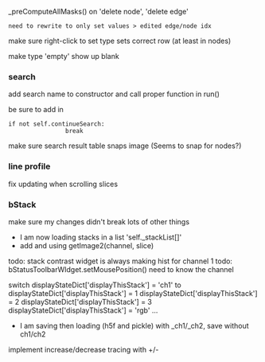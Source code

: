 

_preComputeAllMasks() on 'delete node', 'delete edge'

    need to rewrite to only set values > edited edge/node idx

make sure right-click to set type sets correct row (at least in nodes)

make type 'empty' show up blank

### search

add search name to constructor and call proper function in run()

be sure to add in

```
if not self.continueSearch:
				break
```

make sure search result table snaps image (Seems to snap for nodes?)



### line profile

fix updating when scrolling slices

### bStack

make sure my changes didn't break lots of other things
 - I am now loading stacks in a list 'self._stackList[]'
 - add and using getImage2(channel, slice)
 
todo: stack contrast widget is always making hist for channel 1
todo: bStatusToolbarWIdget.setMousePosition() need to know the channel


switch displayStateDict['displayThisStack'] = 'ch1' to
	displayStateDict['displayThisStack'] = 1
	displayStateDict['displayThisStack'] = 2
	displayStateDict['displayThisStack'] = 3
	displayStateDict['displayThisStack'] = 'rgb'
	...

- I am saving then loading (h5f and pickle) with _ch1/_ch2, save without ch1/ch2

implement increase/decrease tracing with +/-

